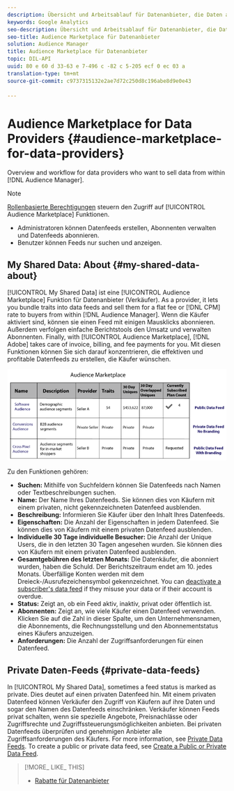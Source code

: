 ```yaml
---
description: Übersicht und Arbeitsablauf für Datenanbieter, die Daten aus Audience Manager verkaufen möchten.
keywords: Google Analytics
seo-description: Übersicht und Arbeitsablauf für Datenanbieter, die Daten aus Audience Manager verkaufen möchten.
seo-title: Audience Marketplace für Datenanbieter
solution: Audience Manager
title: Audience Marketplace für Datenanbieter
topic: DIL-API
uuid: 80 e 60 d 33-63 e 7-496 c -82 c 5-205 ecf 0 ec 03 a
translation-type: tm+mt
source-git-commit: c9737315132e2ae7d72c250d8c196abe8d9e0e43

---
```



# Audience Marketplace for Data Providers {#audience-marketplace-for-data-providers}

Overview and workflow for data providers who want to sell data from within [!DNL Audience Manager].

<!-- c_marketplace_provider.xml -->

>[!NOTE]
>
>[Rollenbasierte Berechtigungen](../../../reporting/reports-dashboard.md) steuern den Zugriff auf [!UICONTROL Audience Marketplace] Funktionen.
>
>* Administratoren können Datenfeeds erstellen, Abonnenten verwalten und Datenfeeds abonnieren.
>* Benutzer können Feeds nur suchen und anzeigen.


## My Shared Data: About {#my-shared-data-about}

[!UICONTROL My Shared Data] ist eine [!UICONTROL Audience Marketplace] Funktion für Datenanbieter (Verkäufer). As a provider, it lets you bundle traits into data feeds and sell them for a flat fee or [!DNL CPM] rate to buyers from within [!DNL Audience Manager]. Wenn die Käufer aktiviert sind, können sie einen Feed mit einigen Mausklicks abonnieren. Außerdem verfolgen einfache Berichtstools den Umsatz und verwalten Abonnenten. Finally, with [!UICONTROL Audience Marketplace], [!DNL Adobe] takes care of invoice, billing, and fee payments for you. Mit diesen Funktionen können Sie sich darauf konzentrieren, die effektiven und profitable Datenfeeds zu erstellen, die Käufer wünschen.

![](assets/seller_marketplace.png)

<!-- c_myshared_data.xml -->

Zu den Funktionen gehören:

* **Suchen:** Mithilfe von Suchfeldern können Sie Datenfeeds nach Namen oder Textbeschreibungen suchen.
* **Name:** Der Name Ihres Datenfeeds. Sie können dies von Käufern mit einem privaten, nicht gekennzeichneten Datenfeed ausblenden.
* **Beschreibung:** Informieren Sie Käufer über den Inhalt Ihres Datenfeeds.
* **Eigenschaften:** Die Anzahl der Eigenschaften in jedem Datenfeed. Sie können dies von Käufern mit einem privaten Datenfeed ausblenden.
* **Individuelle 30 Tage individuelle Besucher:** Die Anzahl der Unique Users, die in den letzten 30 Tagen angesehen wurden. Sie können dies von Käufern mit einem privaten Datenfeed ausblenden.
* **Gesamtgebühren des letzten Monats:** Die Datenkäufer, die abonniert wurden, haben die Schuld. Der Berichtszeitraum endet am 10. jedes Monats. Überfällige Konten werden mit dem Dreieck-/Ausrufezeichensymbol gekennzeichnet. You can [deactivate a subscriber's data feed](../../../features/audience-marketplace/marketplace-data-providers/marketplace-create-manage-feeds.md#deactivate-data-feed) if they misuse your data or if their account is overdue.
* **Status:** Zeigt an, ob ein Feed aktiv, inaktiv, privat oder öffentlich ist.
* **Abonnenten:** Zeigt an, wie viele Käufer einen Datenfeed verwenden. Klicken Sie auf die Zahl in dieser Spalte, um den Unternehmensnamen, die Abonnements, die Rechnungsstellung und den Abonnementstatus eines Käufers anzuzeigen.
* **Anforderungen:** Die Anzahl der Zugriffsanforderungen für einen Datenfeed.

## Private Daten-Feeds {#private-data-feeds}

In [!UICONTROL My Shared Data], sometimes a feed status is marked as private. Dies deutet auf einen privaten Datenfeed hin. Mit einem privaten Datenfeed können Verkäufer den Zugriff von Käufern auf ihre Daten und sogar den Namen des Datenfeeds einschränken. Verkäufer können Feeds privat schalten, wenn sie spezielle Angebote, Preisnachlässe oder Zugriffsrechte und Zugriffssteuerungsmöglichkeiten anbieten. Bei privaten Datenfeeds überprüfen und genehmigen Anbieter alle Zugriffsanforderungen des Käufers. For more information, see [Private Data Feeds](../../../features/audience-marketplace/marketplace-private-feeds.md). To create a public or private data feed, see [Create a Public or Private Data Feed](../../../features/audience-marketplace/marketplace-data-providers/marketplace-create-manage-feeds.md#create-public-private-data-feed).

>[!MORE_ LIKE_ THIS]
>
>* [Rabatte für Datenanbieter](../../../features/audience-marketplace/marketplace-data-providers/marketplace-create-manage-feeds.md#discounts)

